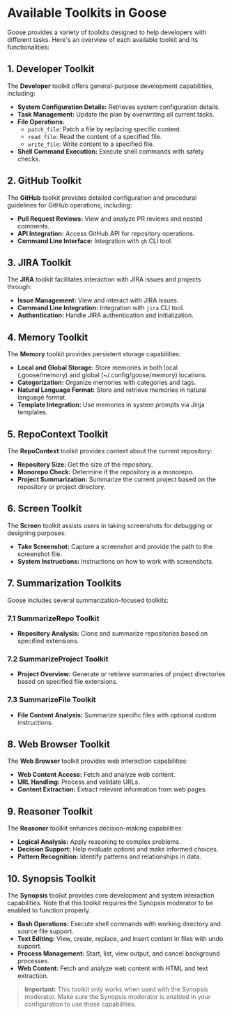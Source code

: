 # Available Toolkits in Goose

Goose provides a variety of toolkits designed to help developers with different tasks. Here's an overview of each available toolkit and its functionalities:

## 1. Developer Toolkit

The **Developer** toolkit offers general-purpose development capabilities, including:

- **System Configuration Details:** Retrieves system configuration details.
- **Task Management:** Update the plan by overwriting all current tasks.
- **File Operations:**
  - `patch_file`: Patch a file by replacing specific content.
  - `read_file`: Read the content of a specified file.
  - `write_file`: Write content to a specified file.
- **Shell Command Execution:** Execute shell commands with safety checks.

## 2. GitHub Toolkit

The **GitHub** toolkit provides detailed configuration and procedural guidelines for GitHub operations, including:

- **Pull Request Reviews:** View and analyze PR reviews and nested comments.
- **API Integration:** Access GitHub API for repository operations.
- **Command Line Interface:** Integration with `gh` CLI tool.

## 3. JIRA Toolkit

The **JIRA** toolkit facilitates interaction with JIRA issues and projects through:

- **Issue Management:** View and interact with JIRA issues.
- **Command Line Integration:** Integration with `jira` CLI tool.
- **Authentication:** Handle JIRA authentication and initialization.

## 4. Memory Toolkit

The **Memory** toolkit provides persistent storage capabilities:

- **Local and Global Storage:** Store memories in both local (.goose/memory) and global (~/.config/goose/memory) locations.
- **Categorization:** Organize memories with categories and tags.
- **Natural Language Format:** Store and retrieve memories in natural language format.
- **Template Integration:** Use memories in system prompts via Jinja templates.

## 5. RepoContext Toolkit

The **RepoContext** toolkit provides context about the current repository:

- **Repository Size:** Get the size of the repository.
- **Monorepo Check:** Determine if the repository is a monorepo.
- **Project Summarization:** Summarize the current project based on the repository or project directory.

## 6. Screen Toolkit

The **Screen** toolkit assists users in taking screenshots for debugging or designing purposes:

- **Take Screenshot:** Capture a screenshot and provide the path to the screenshot file.
- **System Instructions:** Instructions on how to work with screenshots.

## 7. Summarization Toolkits

Goose includes several summarization-focused toolkits:

### 7.1 SummarizeRepo Toolkit
- **Repository Analysis:** Clone and summarize repositories based on specified extensions.

### 7.2 SummarizeProject Toolkit
- **Project Overview:** Generate or retrieve summaries of project directories based on specified file extensions.

### 7.3 SummarizeFile Toolkit
- **File Content Analysis:** Summarize specific files with optional custom instructions.

## 8. Web Browser Toolkit

The **Web Browser** toolkit provides web interaction capabilities:

- **Web Content Access:** Fetch and analyze web content.
- **URL Handling:** Process and validate URLs.
- **Content Extraction:** Extract relevant information from web pages.

## 9. Reasoner Toolkit

The **Reasoner** toolkit enhances decision-making capabilities:

- **Logical Analysis:** Apply reasoning to complex problems.
- **Decision Support:** Help evaluate options and make informed choices.
- **Pattern Recognition:** Identify patterns and relationships in data.

## 10. Synopsis Toolkit

The **Synopsis** toolkit provides core development and system interaction capabilities. Note that this toolkit requires the Synopsis moderator to be enabled to function properly.

- **Bash Operations:** Execute shell commands with working directory and source file support.
- **Text Editing:** View, create, replace, and insert content in files with undo support.
- **Process Management:** Start, list, view output, and cancel background processes.
- **Web Content:** Fetch and analyze web content with HTML and text extraction.

> **Important:** This toolkit only works when used with the Synopsis moderator. Make sure the Synopsis moderator is enabled in your configuration to use these capabilities.